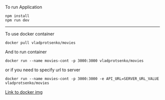 To run Application

```
npm install
npm run dev
```

---

To use docker container

```
docker pull vladprotsenko/movies
```

And to run container

```
docker run --name movies-cont -p 3000:3000 vladprotsenko/movies
```

or if you need to specify url to server

```
docker run --name movies-cont -p 3000:3000 -e API_URL=SERVER_URL_VALUE vladprotsenko/movies
```

[Link to docker img](https://hub.docker.com/r/vladprotsenko/movies)
